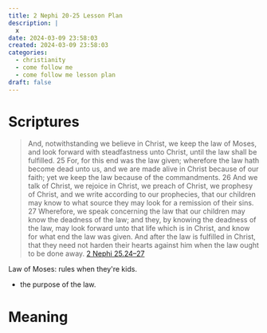 ```yaml
---
title: 2 Nephi 20-25 Lesson Plan
description: |
  x
date: 2024-03-09 23:58:03
created: 2024-03-09 23:58:03
categories:
  - christianity
  - come follow me
  - come follow me lesson plan
draft: false
---
```

# Scriptures

> And, notwithstanding we believe in Christ, we keep the law of Moses, and look forward with steadfastness unto Christ, until the law shall be fulfilled.  25 For, for this end was the law given; wherefore the law hath become dead unto us, and we are made alive in Christ because of our faith; yet we keep the law because of the commandments.  26 And we talk of Christ, we rejoice in Christ, we preach of Christ, we prophesy of Christ, and we write according to our prophecies, that our children may know to what source they may look for a remission of their sins.  27 Wherefore, we speak concerning the law that our children may know the deadness of the law; and they, by knowing the deadness of the law, may look forward unto that life which is in Christ, and know for what end the law was given. And after the law is fulfilled in Christ, that they need not harden their hearts against him when the law ought to be done away.
> [2 Nephi 25.24–27](../scriptures/2-nephi-25.24-27)

Law of Moses: rules when they're kids.

- the purpose of the law. 

# Meaning

